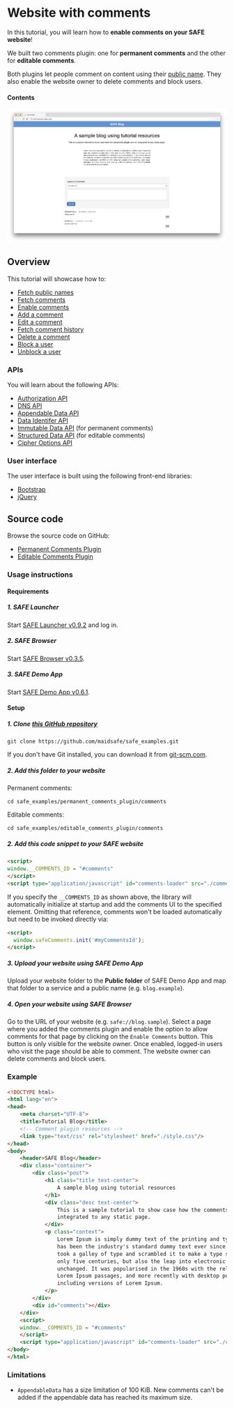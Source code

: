# Website with comments

In this tutorial, you will learn how to **enable comments on your SAFE website**!

We built two comments plugin: one for **permanent comments** and the other for **editable comments**.

Both plugins let people comment on content using their [public name](https://api.safedev.org/dns/). They also enable the website owner to delete comments and block users.

#### Contents

<!-- toc -->

![Comments plugin](img/comments-plugin.png)

## Overview

This tutorial will showcase how to:

- [Fetch public names](fetch-public-names.md)
- [Fetch comments](fetch-comments.md)
- [Enable comments](enable-comments.md)
- [Add a comment](add-a-comment.md)
- [Edit a comment](edit-a-comment.md)
- [Fetch comment history](fetch-comment-history.md)
- [Delete a comment](delete-a-comment.md)
- [Block a user](block-a-user.md)
- [Unblock a user](unblock-a-user.md)

### APIs

You will learn about the following APIs:

- [Authorization API](https://api.safedev.org/auth/)
- [DNS API](https://api.safedev.org/dns/)
- [Appendable Data API](https://github.com/maidsafe/rfcs/blob/master/text/0042-launcher-api-v0.6/api/appendable_data.md)
- [Data Identifer API](https://github.com/maidsafe/rfcs/blob/master/text/0042-launcher-api-v0.6/api/data_identifier.md)
- [Immutable Data API](https://github.com/maidsafe/rfcs/blob/master/text/0042-launcher-api-v0.6/api/immutable_data.md) (for permanent comments)
- [Structured Data API](https://github.com/maidsafe/rfcs/blob/master/text/0042-launcher-api-v0.6/api/structured_data.md) (for editable comments)
- [Cipher Options API](https://github.com/maidsafe/rfcs/blob/master/text/0042-launcher-api-v0.6/api/cipher_opts.md)

### User interface

The user interface is built using the following front-end libraries:

- [Bootstrap](https://getbootstrap.com/)
- [jQuery](https://jquery.com/)

## Source code

Browse the source code on GitHub:

- [Permanent Comments Plugin](https://github.com/maidsafe/safe_examples/tree/master/permanent_comments_plugin)
- [Editable Comments Plugin](https://github.com/maidsafe/safe_examples/tree/master/editable_comments_plugin)

### Usage instructions

#### Requirements

##### 1. SAFE Launcher

Start [SAFE Launcher v0.9.2](https://github.com/maidsafe/safe_launcher/releases/tag/0.9.2) and log in.

##### 2. SAFE Browser

Start [SAFE Browser v0.3.5](https://github.com/joshuef/beaker/releases/tag/v0.3.5).

##### 3. SAFE Demo App

Start [SAFE Demo App v0.6.1](https://github.com/maidsafe/safe_examples/releases/tag/0.8.0).

#### Setup

##### 1. Clone [this GitHub repository](https://github.com/maidsafe/safe_examples)

```
git clone https://github.com/maidsafe/safe_examples.git
```

If you don't have Git installed, you can download it from [git-scm.com](https://git-scm.com/downloads).

##### 2. Add this folder to your website

Permanent comments:

```
cd safe_examples/permanent_comments_plugin/comments
```

Editable comments:

```
cd safe_examples/editable_comments_plugin/comments
```

##### 2. Add this code snippet to your SAFE website

```html
<script>
window.__COMMENTS_ID = "#comments"
</script>
<script type="application/javascript" id="comments-loader" src="./comments/main.js"/>
```

If you specify the `__COMMENTS_ID` as shown above, the library will automatically initialize at startup and add the comments UI to the specified element. Omitting that reference, comments won't be loaded automatically but need to be invoked directly via:

```html
<script>
  window.safeComments.init('#myCommentsId');
</script>
```

##### 3. Upload your website using SAFE Demo App

Upload your website folder to the **Public folder** of SAFE Demo App and map that folder to a service and a public name (e.g. `blog.example`).

##### 4. Open your website using SAFE Browser

Go to the URL of your website (e.g. `safe://blog.sample`). Select a page where you added the comments plugin and enable the option to allow comments for that page by clicking on the `Enable Comments` button. This button is only visible for the website owner. Once enabled, logged-in users who visit the page should be able to comment. The website owner can delete comments and block users.

### Example

```html
<!DOCTYPE html>
<html lang="en">
<head>
    <meta charset="UTF-8">
    <title>Tutorial Blog</title>
    <!-- Comment plugin resources -->
    <link type="text/css" rel="stylesheet" href="./style.css"/>
</head>
<body>
    <header>SAFE Blog</header>
    <div class="container">
        <div class="post">
            <h1 class="title text-center">
                A sample blog using tutorial resources
            </h1>
            <div class="desc text-center">
                This is a sample tutorial to show case how the comments plugin can be
                integrated to any static page.
            </div>
            <p class="context">
                Lorem Ipsum is simply dummy text of the printing and typesetting industry. Lorem Ipsum
                has been the industry's standard dummy text ever since the 1500s, when an unknown printer
                took a galley of type and scrambled it to make a type specimen book. It has survived not
                only five centuries, but also the leap into electronic typesetting, remaining essentially
                unchanged. It was popularised in the 1960s with the release of Letraset sheets containing
                Lorem Ipsum passages, and more recently with desktop publishing software like Aldus PageMaker
                including versions of Lorem Ipsum.
            </p>
        </div>
        <div id="comments"></div>
    </div>
    <script>
    window.__COMMENTS_ID = "#comments"
    </script>
    <script type="application/javascript" id="comments-loader" src="./comments/main.js"></script>
</body>
</html>
```

### Limitations

- `AppendableData` has a size limitation of 100 KiB. New comments can't be added if the appendable data has reached its maximum size.

<!-- are there other limitations? -->
